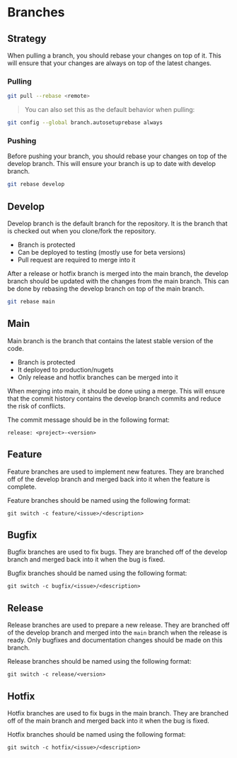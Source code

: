 # Branches

## Strategy

When pulling a branch, you should rebase your changes on top of it. This will ensure that your changes are always on top of the latest changes.

### Pulling

```bash
git pull --rebase <remote>
```

> You can also set this as the default behavior when pulling:

```bash
git config --global branch.autosetuprebase always
```

### Pushing

Before pushing your branch, you should rebase your changes on top of the develop branch. This will ensure your branch is up to date with develop branch.

```bash
git rebase develop
```

## Develop

Develop branch is the default branch for the repository. It is the branch that is checked out when you clone/fork the repository.

* Branch is protected
* Can be deployed to testing (mostly use for beta versions)
* Pull request are required to merge into it

After a release or hotfix branch is merged into the main branch, the develop branch should be updated with the changes from the main branch. This can be done by rebasing the develop branch on top of the main branch.

```bash
git rebase main
```

## Main

Main branch is the branch that contains the latest stable version of the code.

* Branch is protected
* It deployed to production/nugets
* Only release and hotfix branches can be merged into it

When merging into main, it should be done using a merge. This will ensure that the commit history contains the develop branch commits and reduce the risk of conflicts.

The commit message should be in the following format:

`release: <project>-<version>`

## Feature

Feature branches are used to implement new features. They are branched off of the develop branch and merged back into it when the feature is complete.

Feature branches should be named using the following format:

`git switch -c feature/<issue>/<description>`

## Bugfix

Bugfix branches are used to fix bugs. They are branched off of the develop branch and merged back into it when the bug is fixed.

Bugfix branches should be named using the following format:

`git switch -c bugfix/<issue>/<description>`

## Release

Release branches are used to prepare a new release. They are branched off of the develop branch and merged into the `main` branch when the release is ready. Only bugfixes and documentation changes should be made on this branch.

Release branches should be named using the following format:

`git switch -c release/<version>`

## Hotfix

Hotfix branches are used to fix bugs in the main branch. They are branched off of the main branch and merged back into it when the bug is fixed.

Hotfix branches should be named using the following format:

`git switch -c hotfix/<issue>/<description>`
